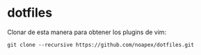 # dotfiles
Clonar de esta manera para obtener los plugins de vim:

    git clone --recursive https://github.com/noapex/dotfiles.git
